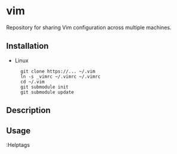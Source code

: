 vim
===

Repository for sharing Vim configuration across multiple machines.

Installation
------------

- Linux

        git clone https://... ~/.vim
        ln -s _vimrc ~/.vimrc ~/.vimrc
        cd ~/.vim
        git submodule init
        git submodule update

Description
-----------

Usage
-----
:Helptags
